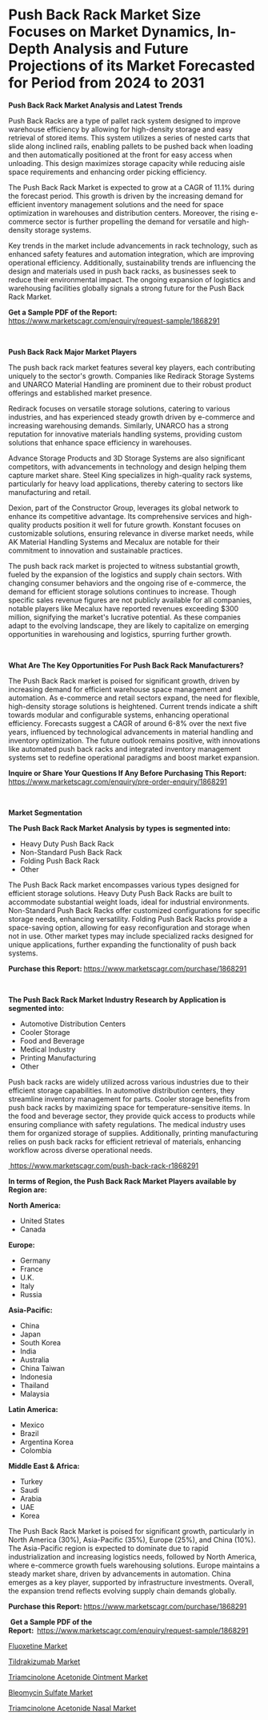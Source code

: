 <p><h1>Push Back Rack Market Size Focuses on Market Dynamics, In-Depth Analysis and Future Projections of its Market Forecasted for Period from 2024 to 2031</h1></p><p><strong>Push Back Rack Market Analysis and Latest Trends</strong></p>
<p><p>Push Back Racks are a type of pallet rack system designed to improve warehouse efficiency by allowing for high-density storage and easy retrieval of stored items. This system utilizes a series of nested carts that slide along inclined rails, enabling pallets to be pushed back when loading and then automatically positioned at the front for easy access when unloading. This design maximizes storage capacity while reducing aisle space requirements and enhancing order picking efficiency.</p><p>The Push Back Rack Market is expected to grow at a CAGR of 11.1% during the forecast period. This growth is driven by the increasing demand for efficient inventory management solutions and the need for space optimization in warehouses and distribution centers. Moreover, the rising e-commerce sector is further propelling the demand for versatile and high-density storage systems. </p><p>Key trends in the market include advancements in rack technology, such as enhanced safety features and automation integration, which are improving operational efficiency. Additionally, sustainability trends are influencing the design and materials used in push back racks, as businesses seek to reduce their environmental impact. The ongoing expansion of logistics and warehousing facilities globally signals a strong future for the Push Back Rack Market.</p></p>
<p><strong>Get a Sample PDF of the Report:&nbsp;</strong> <a href="https://www.marketscagr.com/enquiry/request-sample/1868291?utm_campaign=1560&utm_medium=2&utm_source=Github&utm_content=ia&utm_term=21102024&utm_id=push-back-rack">https://www.marketscagr.com/enquiry/request-sample/1868291</a></p>
<p>&nbsp;</p>
<p><strong>Push Back Rack Major Market Players</strong></p>
<p><p>The push back rack market features several key players, each contributing uniquely to the sector's growth. Companies like Redirack Storage Systems and UNARCO Material Handling are prominent due to their robust product offerings and established market presence. </p><p>Redirack focuses on versatile storage solutions, catering to various industries, and has experienced steady growth driven by e-commerce and increasing warehousing demands. Similarly, UNARCO has a strong reputation for innovative materials handling systems, providing custom solutions that enhance space efficiency in warehouses.</p><p>Advance Storage Products and 3D Storage Systems are also significant competitors, with advancements in technology and design helping them capture market share. Steel King specializes in high-quality rack systems, particularly for heavy load applications, thereby catering to sectors like manufacturing and retail.</p><p>Dexion, part of the Constructor Group, leverages its global network to enhance its competitive advantage. Its comprehensive services and high-quality products position it well for future growth. Konstant focuses on customizable solutions, ensuring relevance in diverse market needs, while AK Material Handling Systems and Mecalux are notable for their commitment to innovation and sustainable practices.</p><p>The push back rack market is projected to witness substantial growth, fueled by the expansion of the logistics and supply chain sectors. With changing consumer behaviors and the ongoing rise of e-commerce, the demand for efficient storage solutions continues to increase. Though specific sales revenue figures are not publicly available for all companies, notable players like Mecalux have reported revenues exceeding $300 million, signifying the market's lucrative potential. As these companies adapt to the evolving landscape, they are likely to capitalize on emerging opportunities in warehousing and logistics, spurring further growth.</p></p>
<p>&nbsp;</p>
<p><strong>What Are The Key Opportunities For Push Back Rack Manufacturers?</strong></p>
<p><p>The Push Back Rack market is poised for significant growth, driven by increasing demand for efficient warehouse space management and automation. As e-commerce and retail sectors expand, the need for flexible, high-density storage solutions is heightened. Current trends indicate a shift towards modular and configurable systems, enhancing operational efficiency. Forecasts suggest a CAGR of around 6-8% over the next five years, influenced by technological advancements in material handling and inventory optimization. The future outlook remains positive, with innovations like automated push back racks and integrated inventory management systems set to redefine operational paradigms and boost market expansion.</p></p>
<p><strong>Inquire or Share Your Questions If Any Before Purchasing This Report:</strong> <a href="https://www.marketscagr.com/enquiry/pre-order-enquiry/1868291?utm_campaign=1560&utm_medium=2&utm_source=Github&utm_content=ia&utm_term=21102024&utm_id=push-back-rack">https://www.marketscagr.com/enquiry/pre-order-enquiry/1868291</a></p>
<p>&nbsp;</p>
<p><strong>Market Segmentation</strong></p>
<p><strong>The Push Back Rack Market Analysis by types is segmented into:</strong></p>
<p><ul><li>Heavy Duty Push Back Rack</li><li>Non-Standard Push Back Rack</li><li>Folding Push Back Rack</li><li>Other</li></ul></p>
<p><p>The Push Back Rack market encompasses various types designed for efficient storage solutions. Heavy Duty Push Back Racks are built to accommodate substantial weight loads, ideal for industrial environments. Non-Standard Push Back Racks offer customized configurations for specific storage needs, enhancing versatility. Folding Push Back Racks provide a space-saving option, allowing for easy reconfiguration and storage when not in use. Other market types may include specialized racks designed for unique applications, further expanding the functionality of push back systems.</p></p>
<p><strong>Purchase this Report:&nbsp;</strong><a href="https://www.marketscagr.com/purchase/1868291?utm_campaign=1560&utm_medium=2&utm_source=Github&utm_content=ia&utm_term=21102024&utm_id=push-back-rack">https://www.marketscagr.com/purchase/1868291</a></p>
<p>&nbsp;</p>
<p><strong>The Push Back Rack Market Industry Research by Application is segmented into:</strong></p>
<p><ul><li>Automotive Distribution Centers</li><li>Cooler Storage</li><li>Food and Beverage</li><li>Medical Industry</li><li>Printing Manufacturing</li><li>Other</li></ul></p>
<p><p>Push back racks are widely utilized across various industries due to their efficient storage capabilities. In automotive distribution centers, they streamline inventory management for parts. Cooler storage benefits from push back racks by maximizing space for temperature-sensitive items. In the food and beverage sector, they provide quick access to products while ensuring compliance with safety regulations. The medical industry uses them for organized storage of supplies. Additionally, printing manufacturing relies on push back racks for efficient retrieval of materials, enhancing workflow across diverse operational needs.</p></p>
<p><a href="https://www.marketscagr.com/push-back-rack-r1868291?utm_campaign=1560&utm_medium=2&utm_source=Github&utm_content=ia&utm_term=21102024&utm_id=push-back-rack">&nbsp;https://www.marketscagr.com/push-back-rack-r1868291</a></p>
<p><strong>In terms of Region, the Push Back Rack Market Players available by Region are:</strong></p>
<p>
    <p> <strong> North America: </strong>
        <ul>
            <li>United States</li>
            <li>Canada</li>
        </ul>
        </p> 
    <p> <strong> Europe: </strong>
        <ul>
            <li>Germany</li>
            <li>France</li>
            <li>U.K.</li>
            <li>Italy</li>
            <li>Russia</li>
        </ul>
        </p> 
    <p> <strong> Asia-Pacific: </strong>
        <ul>
            <li>China</li>
            <li>Japan</li>
            <li>South Korea</li>
            <li>India</li>
            <li>Australia</li>
            <li>China Taiwan</li>
            <li>Indonesia</li>
            <li>Thailand</li>
            <li>Malaysia</li>
        </ul>
        </p> 
    <p> <strong> Latin America: </strong>
        <ul>
            <li>Mexico</li>
            <li>Brazil</li>
            <li>Argentina Korea</li>
            <li>Colombia</li>
        </ul>
        </p> 
    <p> <strong> Middle East & Africa: </strong>
        <ul>
            <li>Turkey</li>
            <li>Saudi</li>
            <li>Arabia</li>
            <li>UAE</li>
            <li>Korea</li>
        </ul>
    </p>
    </p>
<p><p>The Push Back Rack Market is poised for significant growth, particularly in North America (30%), Asia-Pacific (35%), Europe (25%), and China (10%). The Asia-Pacific region is expected to dominate due to rapid industrialization and increasing logistics needs, followed by North America, where e-commerce growth fuels warehousing solutions. Europe maintains a steady market share, driven by advancements in automation. China emerges as a key player, supported by infrastructure investments. Overall, the expansion trend reflects evolving supply chain demands globally.</p></p>
<p><strong>Purchase this Report: </strong><a href="https://www.marketscagr.com/purchase/1868291?utm_campaign=1560&utm_medium=2&utm_source=Github&utm_content=ia&utm_term=21102024&utm_id=push-back-rack">https://www.marketscagr.com/purchase/1868291</a></p>
<p>&nbsp;<strong>Get a Sample PDF of the Report:&nbsp;&nbsp;</strong><a href="https://www.marketscagr.com/enquiry/request-sample/1868291?utm_campaign=1560&utm_medium=2&utm_source=Github&utm_content=ia&utm_term=21102024&utm_id=push-back-rack">https://www.marketscagr.com/enquiry/request-sample/1868291</a></p>
<p><strong></strong></p>
<p><p><a href="https://www.linkedin.com/pulse/fluoxetine-market-ecosystem-competitive-landscape-strategic-pmpge?utm_campaign=1560&utm_medium=2&utm_source=Github&utm_content=ia&utm_term=21102024&utm_id=push-back-rack">Fluoxetine Market</a></p><p><a href="https://www.linkedin.com/pulse/market-insights-global-tildrakizumab-forecast-innovation-exyse?utm_campaign=1560&utm_medium=2&utm_source=Github&utm_content=ia&utm_term=21102024&utm_id=push-back-rack">Tildrakizumab Market</a></p><p><a href="https://www.linkedin.com/pulse/triamcinolone-acetonide-ointment-market-outlook-current-assessment-1zerc?utm_campaign=1560&utm_medium=2&utm_source=Github&utm_content=ia&utm_term=21102024&utm_id=push-back-rack">Triamcinolone Acetonide Ointment Market</a></p><p><a href="https://www.linkedin.com/pulse/bleomycin-sulfate-market-matrix-applications-types-cagr-growth-tgdne?utm_campaign=1560&utm_medium=2&utm_source=Github&utm_content=ia&utm_term=21102024&utm_id=push-back-rack">Bleomycin Sulfate Market</a></p><p><a href="https://www.linkedin.com/pulse/exploring-triamcinolone-acetonide-nasal-market-strategic-insights-67bqc?utm_campaign=1560&utm_medium=2&utm_source=Github&utm_content=ia&utm_term=21102024&utm_id=push-back-rack">Triamcinolone Acetonide Nasal Market</a></p></p>